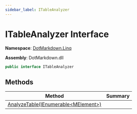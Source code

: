 ```yaml
---
sidebar_label: ITableAnalyzer
---
```


# ITableAnalyzer Interface

**Namespace**: [DotMarkdown.Linq](../index.md)

**Assembly**: DotMarkdown\.dll

```csharp
public interface ITableAnalyzer
```

## Methods

| Method | Summary |
| ------ | ------- |
| [AnalyzeTable(IEnumerable&lt;MElement&gt;)](AnalyzeTable/index.md) | |

